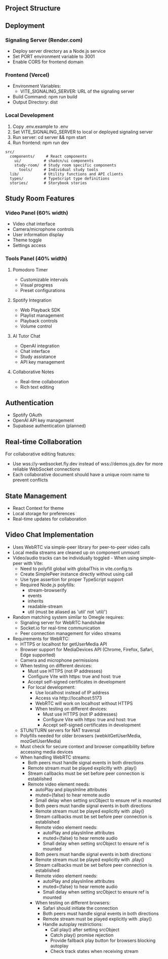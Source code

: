 ## Project Structure

## Deployment

### Signaling Server (Render.com)
- Deploy server directory as a Node.js service
- Set PORT environment variable to 3001
- Enable CORS for frontend domain

### Frontend (Vercel)
- Environment Variables:
  - VITE_SIGNALING_SERVER: URL of the signaling server
- Build Command: npm run build
- Output Directory: dist

### Local Development
1. Copy .env.example to .env
2. Set VITE_SIGNALING_SERVER to local or deployed signaling server
3. Run server: cd server && npm start
4. Run frontend: npm run dev

```
src/
  components/     # React components
    ui/          # shadcn/ui components
    study-room/  # Study room specific components
      tools/     # Individual study tools
  lib/           # Utility functions and API clients
  types/         # TypeScript type definitions
  stories/       # Storybook stories
```

## Study Room Features

### Video Panel (60% width)
- Video chat interface
- Camera/microphone controls
- User information display
- Theme toggle
- Settings access

### Tools Panel (40% width)
1. Pomodoro Timer
   - Customizable intervals
   - Visual progress
   - Preset configurations

2. Spotify Integration
   - Web Playback SDK
   - Playlist management
   - Playback controls
   - Volume control

3. AI Tutor Chat
   - OpenAI integration
   - Chat interface
   - Study assistance
   - API key management

4. Collaborative Notes
   - Real-time collaboration
   - Rich text editing

## Authentication
- Spotify OAuth
- OpenAI API key management
- Supabase authentication (planned)

## Real-time Collaboration
For collaborative editing features:
- Use wss://y-websocket.fly.dev instead of wss://demos.yjs.dev for more reliable WebSocket connections
- Each collaborative document should have a unique room name to prevent conflicts

## State Management
- React Context for theme
- Local storage for preferences
- Real-time updates for collaboration

## Video Chat Implementation
- Uses WebRTC via simple-peer library for peer-to-peer video calls
- Local media streams are cleaned up on component unmount
- Video/audio tracks can be individually toggled  - When using simple-peer with Vite:
    - Need to polyfill global with globalThis in vite.config.ts
    - Create SimplePeer instance directly without using call
    - Use type assertion for proper TypeScript support
    - Required Node.js polyfills:
      - stream-browserify
      - events
      - inherits
      - readable-stream
      - util (must be aliased as 'util' not 'util/')
- Random matching system similar to Omegle requires:
  - Signaling server for WebRTC handshake
  - Socket.io for real-time communication
  - Peer connection management for video streams
- Requirements for WebRTC:
  - HTTPS or localhost for getUserMedia API
  - Browser support for MediaDevices API (Chrome, Firefox, Safari, Edge supported)
  - Camera and microphone permissions
  - When testing on different devices:
    - Must use HTTPS (not IP addresses)
    - Configure Vite with https: true and host: true
    - Accept self-signed certificates in development
    - For local development:
      - Use localhost instead of IP address
      - Access via http://localhost:5173
      - WebRTC will work on localhost without HTTPS
      - When testing on different devices:
        - Must use HTTPS (not IP addresses)
        - Configure Vite with https: true and host: true
        - Accept self-signed certificates in development
  - STUN/TURN servers for NAT traversal
  - Polyfills needed for older browsers (webkitGetUserMedia, mozGetUserMedia)
  - Must check for secure context and browser compatibility before accessing media devices
  - When handling WebRTC streams:
    - Both peers must handle signal events in both directions
    - Remote stream must be played explicitly with .play()
    - Stream callbacks must be set before peer connection is established
    - Remote video element needs:
      - autoPlay and playsInline attributes
      - muted={false} to hear remote audio
      - Small delay when setting srcObject to ensure ref is mounted
      - Both peers must handle signal events in both directions
      - Remote stream must be played explicitly with .play()
      - Stream callbacks must be set before peer connection is established
      - Remote video element needs:
        - autoPlay and playsInline attributes
        - muted={false} to hear remote audio
        - Small delay when setting srcObject to ensure ref is mounted
      - Both peers must handle signal events in both directions
      - Remote stream must be played explicitly with .play()
      - Stream callbacks must be set before peer connection is established
      - Remote video element needs:
        - autoPlay and playsInline attributes
        - muted={false} to hear remote audio
        - Small delay when setting srcObject to ensure ref is mounted
      - When testing on different browsers:
        - Safari should initiate the connection
        - Both peers must handle signal events in both directions
        - Remote stream must be played explicitly with .play()
        - Handle autoplay restrictions:
          - Call play() after setting srcObject
          - Catch play() promise rejection
          - Provide fallback play button for browsers blocking autoplay
          - Check track states when receiving stream
